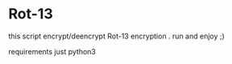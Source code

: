 # Rot-13
this script encrypt/deencrypt Rot-13 encryption . run and enjoy ;)

requirements just python3
